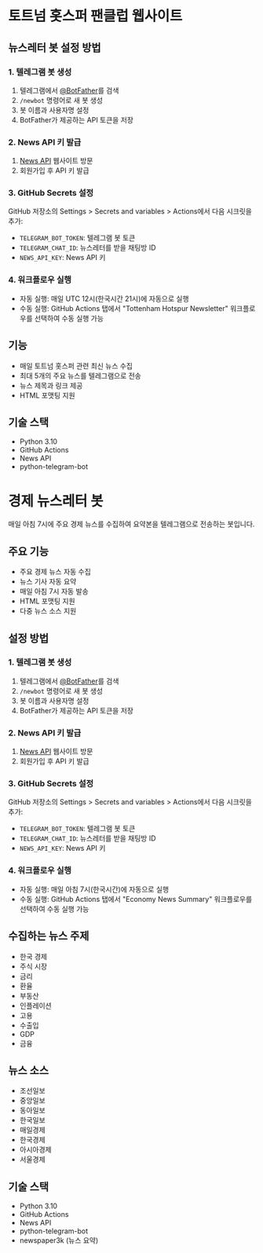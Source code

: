 # 토트넘 홋스퍼 팬클럽 웹사이트

## 뉴스레터 봇 설정 방법

### 1. 텔레그램 봇 생성
1. 텔레그램에서 [@BotFather](https://t.me/botfather)를 검색
2. `/newbot` 명령어로 새 봇 생성
3. 봇 이름과 사용자명 설정
4. BotFather가 제공하는 API 토큰을 저장

### 2. News API 키 발급
1. [News API](https://newsapi.org/) 웹사이트 방문
2. 회원가입 후 API 키 발급

### 3. GitHub Secrets 설정
GitHub 저장소의 Settings > Secrets and variables > Actions에서 다음 시크릿을 추가:
- `TELEGRAM_BOT_TOKEN`: 텔레그램 봇 토큰
- `TELEGRAM_CHAT_ID`: 뉴스레터를 받을 채팅방 ID
- `NEWS_API_KEY`: News API 키

### 4. 워크플로우 실행
- 자동 실행: 매일 UTC 12시(한국시간 21시)에 자동으로 실행
- 수동 실행: GitHub Actions 탭에서 "Tottenham Hotspur Newsletter" 워크플로우를 선택하여 수동 실행 가능

## 기능
- 매일 토트넘 홋스퍼 관련 최신 뉴스 수집
- 최대 5개의 주요 뉴스를 텔레그램으로 전송
- 뉴스 제목과 링크 제공
- HTML 포맷팅 지원

## 기술 스택
- Python 3.10
- GitHub Actions
- News API
- python-telegram-bot

# 경제 뉴스레터 봇

매일 아침 7시에 주요 경제 뉴스를 수집하여 요약본을 텔레그램으로 전송하는 봇입니다.

## 주요 기능
- 주요 경제 뉴스 자동 수집
- 뉴스 기사 자동 요약
- 매일 아침 7시 자동 발송
- HTML 포맷팅 지원
- 다중 뉴스 소스 지원

## 설정 방법

### 1. 텔레그램 봇 생성
1. 텔레그램에서 [@BotFather](https://t.me/botfather)를 검색
2. `/newbot` 명령어로 새 봇 생성
3. 봇 이름과 사용자명 설정
4. BotFather가 제공하는 API 토큰을 저장

### 2. News API 키 발급
1. [News API](https://newsapi.org/) 웹사이트 방문
2. 회원가입 후 API 키 발급

### 3. GitHub Secrets 설정
GitHub 저장소의 Settings > Secrets and variables > Actions에서 다음 시크릿을 추가:
- `TELEGRAM_BOT_TOKEN`: 텔레그램 봇 토큰
- `TELEGRAM_CHAT_ID`: 뉴스레터를 받을 채팅방 ID
- `NEWS_API_KEY`: News API 키

### 4. 워크플로우 실행
- 자동 실행: 매일 아침 7시(한국시간)에 자동으로 실행
- 수동 실행: GitHub Actions 탭에서 "Economy News Summary" 워크플로우를 선택하여 수동 실행 가능

## 수집하는 뉴스 주제
- 한국 경제
- 주식 시장
- 금리
- 환율
- 부동산
- 인플레이션
- 고용
- 수출입
- GDP
- 금융

## 뉴스 소스
- 조선일보
- 중앙일보
- 동아일보
- 한국일보
- 매일경제
- 한국경제
- 아시아경제
- 서울경제

## 기술 스택
- Python 3.10
- GitHub Actions
- News API
- python-telegram-bot
- newspaper3k (뉴스 요약) 